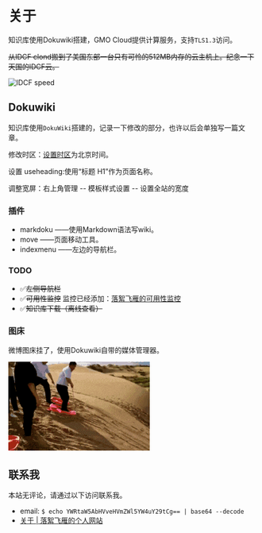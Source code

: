 # 关于


知识库使用Dokuwiki搭建，GMO Cloud提供计算服务，支持`TLS1.3`访问。

~~从IDCF clond搬到了美国东部一台只有可怜的512MB内存的云主机上。纪念一下天国的IDCF云。~~

![IDCF speed](https://www.speedtest.net/result/6807083900.png)

## Dokuwiki

知识库使用`DokuWiki`搭建的，记录一下修改的部分，也许以后会单独写一篇文章。

修改时区：[设置时区](https://www.dokuwiki.org/zh:tips:timezone)为北京时间。

设置 useheading:使用“标题 H1”作为页面名称。

调整宽屏：右上角管理 -- 模板样式设置 -- 设置全站的宽度

### 插件

* markdoku ——使用Markdown语法写wiki。
* move ——页面移动工具。
* indexmenu ——左边的导航栏。

### TODO

* ✅~~左侧导航栏~~
* ✅~~可用性监控~~ 监控已经添加：[落絮飞雁的可用性监控](https://stats.uptimerobot.com/28zlmInqx)
* ✅~~知识库下载（离线查看）~~ 


### 图床

微博图床挂了，使用Dokuwiki自带的媒体管理器。

![](fanche.gif)


## 联系我

本站无评论，请通过以下访问联系我。

* email: `$ echo YWRtaW5AbHVveHVmZWl5YW4uY29tCg== | base64 --decode`
* [关于 | 落絮飞雁的个人网站](https://www.luoxufeiyan.com/about/)
